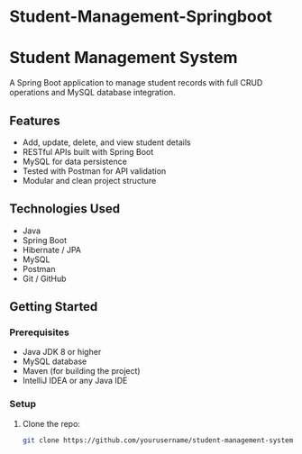 # Student-Management-Springboot


# Student Management System

A Spring Boot application to manage student records with full CRUD operations and MySQL database integration.

## Features

- Add, update, delete, and view student details
- RESTful APIs built with Spring Boot
- MySQL for data persistence
- Tested with Postman for API validation
- Modular and clean project structure

## Technologies Used

- Java
- Spring Boot
- Hibernate / JPA
- MySQL
- Postman
- Git / GitHub

## Getting Started

### Prerequisites

- Java JDK 8 or higher
- MySQL database
- Maven (for building the project)
- IntelliJ IDEA or any Java IDE

### Setup

1. Clone the repo:

   ```bash
   git clone https://github.com/yourusername/student-management-system.git

